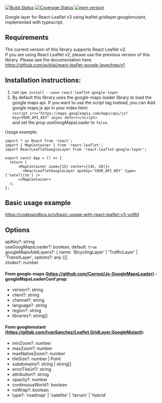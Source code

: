 [![Build Status](https://travis-ci.org/aviklai/react-leaflet-google-layer.svg?branch=master)](https://travis-ci.org/aviklai/react-leaflet-google-layer) 
[![Coverage Status](https://coveralls.io/repos/github/aviklai/react-leaflet-google-layer/badge.svg?branch=master)](https://coveralls.io/github/aviklai/react-leaflet-google-layer?branch=master) 
[![npm version](https://img.shields.io/npm/v/react-leaflet-google-layer.svg)](https://www.npmjs.com/package/react-leaflet-google-layer)

Google layer for React-Leaflet v3 using leaflet.gridlayer.googlemutant, implemented with typescript.

## Requirements
The current version of this library supports React Leaflet v3. <br/>
If you are using React Leaflet v2, please use the previous version of this library. Please see the documentation here: <br/>
https://github.com/aviklai/react-leaflet-google-layer/tree/v1

## Installation instructions:
1. run `npm install --save react-leaflet-google-layer`
2. By default this library uses the google-maps loader library to load the google maps api. If you want to use the script tag instead, you can Add google maps js api in your index.html: <br/> 
`<script src="https://maps.googleapis.com/maps/api/js?key=YOUR_API_KEY" async defer></script>` <br/>
and set the prop useGoogMapsLoader to `false`.


Usage example:
```
import * as React from 'react';
import { MapContainer } from 'react-leaflet';
import ReactLeafletGoogleLayer from 'react-leaflet-google-layer';

export const App = () => { 
  return (
      <MapContainer zoom={15} center={[45, 20]}>
        <ReactLeafletGoogleLayer apiKey='YOUR_API_KEY' type={'satellite'} />
      </MapContainer>
  );
};

```

## Basic usage example
https://codesandbox.io/s/basic-usage-with-react-leaflet-v3-vx8fd

## Options
apiKey?: string <br/>
useGoogMapsLoader?: boolean, default: `true` <br/>
googleMapsAddLayers?: { name: 'BicyclingLayer' | 'TrafficLayer' | 'TransitLayer', options?: any }[] <br/>
zIndex?: number <br/>

#### From google-maps (https://github.com/Carrooi/Js-GoogleMapsLoader) - googleMapsLoaderConf prop:
* version?: string
* client?: string
* channel?: string
* language?: string
* region?: string
* libraries?: string[]

#### From googlemutant (https://gitlab.com/IvanSanchez/Leaflet.GridLayer.GoogleMutant):
* minZoom?: number
* maxZoom?: number
* maxNativeZoom?: number
* tileSize?: number | Point
* subdomains?: string | string[]
* errorTileUrl?: string
* attribution?: string
* opacity?: number
* continuousWorld?: boolean
* noWrap?: boolean
* type?: 'roadmap' | 'satellite' | 'terrain' | 'hybrid'

